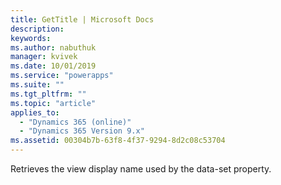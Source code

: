 ```yaml
---
title: GetTitle | Microsoft Docs
description: 
keywords:
ms.author: nabuthuk
manager: kvivek
ms.date: 10/01/2019
ms.service: "powerapps"
ms.suite: ""
ms.tgt_pltfrm: ""
ms.topic: "article"
applies_to: 
  - "Dynamics 365 (online)"
  - "Dynamics 365 Version 9.x"
ms.assetid: 00304b7b-63f8-4f37-9294-8d2c08c53704
---
```


Retrieves the view display name used by the data-set property.
